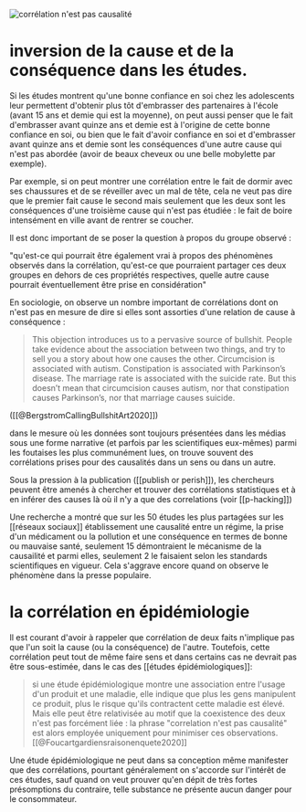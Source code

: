 ![corrélation n'est pas causalité](correlation_causalité.png)


# inversion de la cause et de la conséquence dans les études. 

Si les études montrent qu'une bonne confiance en soi chez les adolescents leur permettent d'obtenir plus tôt d'embrasser des partenaires à l'école (avant 15 ans et demie qui est la moyenne), on peut aussi penser que le fait d'embrasser avant quinze ans et demie est à l'origine de cette bonne confiance en soi, ou bien que le fait d'avoir confiance en soi et d'embrasser avant quinze ans et demie sont les conséquences d'une autre cause qui n'est pas abordée (avoir de beaux cheveux ou une belle mobylette par exemple). 

Par exemple, si on peut montrer une corrélation entre le fait de dormir avec ses chaussures et de se réveiller avec un mal de tête, cela ne veut pas dire que le premier fait cause le second mais seulement que les deux sont les conséquences d'une troisième cause qui n'est pas étudiée : le fait de boire intensément en ville avant de rentrer se coucher. 

Il est donc important de se poser la question à propos du groupe observé : 

"qu'est-ce qui pourrait être également vrai à propos des phénomènes observés dans la corrélation, qu'est-ce que pourraient partager ces deux groupes en dehors de ces propriétés respectives, quelle autre cause pourrait éventuellement être prise en considération"

En sociologie, on observe un nombre important de corrélations dont on n'est pas en mesure de dire si elles sont assorties d'une relation de cause à conséquence : 

>This objection introduces us to a pervasive source of bullshit. People take evidence about the association between two things, and try to sell you a story about how one causes the other. Circumcision is associated with autism. Constipation is associated with Parkinson’s disease. The marriage rate is associated with the suicide rate. But this doesn’t mean that circumcision causes autism, nor that constipation causes Parkinson’s, nor that marriage causes suicide. 

([[@BergstromCallingBullshitArt2020]])

dans le mesure où les données sont toujours présentées dans les médias sous une forme narrative (et parfois par les scientifiques eux-mêmes) parmi les foutaises les plus communément lues, on trouve souvent des corrélations prises pour des causalités dans un sens ou dans un autre. 

Sous la pression à la publication ([[publish or perish]]), les chercheurs peuvent être amenés à chercher et trouver des corrélations statistiques et à en inférer des causes là où il n'y a que des correlations (voir [[p-hacking]])

Une recherche a montré que sur les 50 études les plus partagées sur les [[réseaux sociaux]] établissement une causalité entre un régime, la prise d'un médicament ou la pollution et une conséquence en termes de bonne ou mauvaise santé, seulement 15 démontraient le mécanisme de la causailité et parmi elles, seulement 2 le faisaient selon les standards scientifiques en vigueur. Cela s'aggrave encore quand on observe le phénomène dans la presse populaire. 

# la corrélation en épidémiologie

Il est courant d'avoir à rappeler que corrélation de deux faits n'implique pas que l'un soit la cause (ou la conséquence) de l'autre. Toutefois, cette corrélation peut tout de même faire sens et dans certains cas ne devrait pas être sous-estimée, dans le cas des [[études épidémiologiques]]:

> si une étude épidémiologique montre une association entre l'usage d'un produit et une maladie, elle indique que plus les gens manipulent ce produit, plus le risque qu'ils contractent cette maladie est élevé. Mais elle peut être relativisée au motif que la coexistence des deux n'est pas forcément liée : la phrase "correlation n'est pas causalité" est alors employée uniquement pour minimiser ces observations. [[@Foucartgardiensraisonenquete2020]]

Une étude épidémiologique ne peut dans sa conception même manifester que des corrélations, pourtant généralement on s'accorde sur l'intérêt de ces études, sauf quand on veut prouver qu'en dépit de très fortes présomptions du contraire, telle substance ne présente aucun danger pour le consommateur. 

